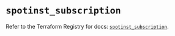 # `spotinst_subscription`

Refer to the Terraform Registry for docs: [`spotinst_subscription`](https://registry.terraform.io/providers/spotinst/spotinst/1.168.1/docs/resources/subscription).
